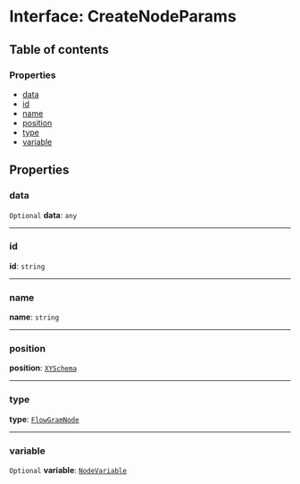# Interface: CreateNodeParams

## Table of contents

### Properties

* [data](/auto-docs/interface/interfaces/CreateNodeParams.md#data)
* [id](/auto-docs/interface/interfaces/CreateNodeParams.md#id)
* [name](/auto-docs/interface/interfaces/CreateNodeParams.md#name)
* [position](/auto-docs/interface/interfaces/CreateNodeParams.md#position)
* [type](/auto-docs/interface/interfaces/CreateNodeParams.md#type)
* [variable](/auto-docs/interface/interfaces/CreateNodeParams.md#variable)

## Properties

### data

`Optional` **data**: `any`

***

### id

**id**: `string`

***

### name

**name**: `string`

***

### position

**position**: [`XYSchema`](/auto-docs/interface/interfaces/XYSchema.md)

***

### type

**type**: [`FlowGramNode`](/auto-docs/interface/enums/FlowGramNode.md)

***

### variable

`Optional` **variable**: [`NodeVariable`](/auto-docs/interface/interfaces/NodeVariable.md)
